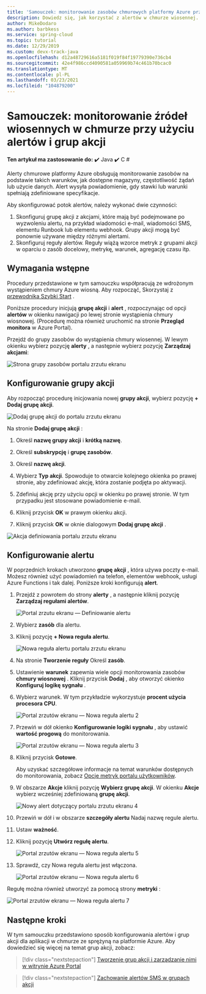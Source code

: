 ```yaml
---
title: 'Samouczek: monitorowanie zasobów chmurowych platformy Azure przy użyciu alertów i grup akcji | Microsoft Docs'
description: Dowiedz się, jak korzystać z alertów w chmurze wiosennej.
author: MikeDodaro
ms.author: barbkess
ms.service: spring-cloud
ms.topic: tutorial
ms.date: 12/29/2019
ms.custom: devx-track-java
ms.openlocfilehash: d12a48729616a5181f019f84f19779390e736cb4
ms.sourcegitcommit: 42e4f986ccd4090581a059969b74c461b70bcac0
ms.translationtype: MT
ms.contentlocale: pl-PL
ms.lasthandoff: 03/23/2021
ms.locfileid: "104879200"
---
```

# <a name="tutorial-monitor-spring-cloud-resources-using-alerts-and-action-groups"></a>Samouczek: monitorowanie źródeł wiosennych w chmurze przy użyciu alertów i grup akcji

**Ten artykuł ma zastosowanie do:** ✔️ Java ✔️ C #

Alerty chmurowe platformy Azure obsługują monitorowanie zasobów na podstawie takich warunków, jak dostępne magazyny, częstotliwość żądań lub użycie danych. Alert wysyła powiadomienie, gdy stawki lub warunki spełniają zdefiniowane specyfikacje.

Aby skonfigurować potok alertów, należy wykonać dwie czynności: 
1. Skonfiguruj grupę akcji z akcjami, które mają być podejmowane po wyzwoleniu alertu, na przykład wiadomości e-mail, wiadomości SMS, elementu Runbook lub elementu webhook. Grupy akcji mogą być ponownie używane między różnymi alertami.
2. Skonfiguruj reguły alertów. Reguły wiążą wzorce metryk z grupami akcji w oparciu o zasób docelowy, metrykę, warunek, agregację czasu itp.

## <a name="prerequisites"></a>Wymagania wstępne

Procedury przedstawione w tym samouczku współpracują ze wdrożonym wystąpieniem chmury Azure wiosną.  Aby rozpocząć, Skorzystaj z [przewodnika Szybki Start](spring-cloud-quickstart.md) .

Poniższe procedury inicjują **grupę akcji** i **alert** , rozpoczynając od opcji **alertów** w okienku nawigacji po lewej stronie wystąpienia chmury wiosnowej. (Procedurę można również uruchomić na stronie **Przegląd monitora** w Azure Portal). 

Przejdź do grupy zasobów do wystąpienia chmury wiosennej. W lewym okienku wybierz pozycję **alerty** , a następnie wybierz pozycję **Zarządzaj akcjami**:

![Strona grupy zasobów portalu zrzutu ekranu](media/alerts-action-groups/action-1-a.png)

## <a name="set-up-action-group"></a>Konfigurowanie grupy akcji

Aby rozpocząć procedurę inicjowania nowej **grupy akcji**, wybierz pozycję **+ Dodaj grupę akcji**.

![Dodaj grupę akcji do portalu zrzutu ekranu](media/alerts-action-groups/action-1.png)

Na stronie **Dodaj grupę akcji** :

 1. Określ **nazwę grupy akcji** i **krótką nazwę**.

 1. Określ **subskrypcję** i **grupę zasobów**.

 1. Określ **nazwę akcji**.

 1. Wybierz **Typ akcji**.  Spowoduje to otwarcie kolejnego okienka po prawej stronie, aby zdefiniować akcję, która zostanie podjęta po aktywacji.

 1. Zdefiniuj akcję przy użyciu opcji w okienku po prawej stronie.  W tym przypadku jest stosowane powiadomienie e-mail.

 1. Kliknij przycisk **OK** w prawym okienku akcji.

 1. Kliknij przycisk **OK** w oknie dialogowym **Dodaj grupę akcji** . 

  ![Akcja definiowania portalu zrzutu ekranu](media/alerts-action-groups/action-2.png)

## <a name="set-up-alert"></a>Konfigurowanie alertu 

W poprzednich krokach utworzono **grupę akcji** , która używa poczty e-mail. Możesz również użyć powiadomień na telefon, elementów webhook, usługi Azure Functions i tak dalej. Poniższe kroki konfigurują **alert**.

1. Przejdź z powrotem do strony **alerty** , a następnie kliknij pozycję **Zarządzaj regułami alertów**.

   ![Portal zrzutu ekranu — Definiowanie alertu](media/alerts-action-groups/alerts-2.png)

1. Wybierz **zasób** dla alertu.

1. Kliknij pozycję **+ Nowa reguła alertu**.

   ![Nowa reguła alertu portalu zrzutu ekranu](media/alerts-action-groups/alerts-3.png)

1. Na stronie **Tworzenie reguły** Określ **zasób**.

1. Ustawienie **warunek** zapewnia wiele opcji monitorowania zasobów **chmury wiosnowej** .  Kliknij przycisk **Dodaj** , aby otworzyć okienko **Konfiguruj logikę sygnału** .

1. Wybierz warunek. W tym przykładzie wykorzystuje **procent użycia procesora CPU**.

   ![Portal zrzutów ekranu — Nowa reguła alertu 2](media/alerts-action-groups/alerts-3-1.png)

1. Przewiń w dół okienko **Konfigurowanie logiki sygnału** , aby ustawić **wartość progową** do monitorowania.

   ![Portal zrzutów ekranu — Nowa reguła alertu 3](media/alerts-action-groups/alerts-3-2.png)

1. Kliknij przycisk **Gotowe**.

   Aby uzyskać szczegółowe informacje na temat warunków dostępnych do monitorowania, zobacz [Opcje metryk portalu użytkowników](spring-cloud-concept-metrics.md#user-metrics-options).

1. W obszarze **Akcje** kliknij pozycję **Wybierz grupę akcji**. W okienku **Akcje** wybierz wcześniej zdefiniowaną **grupę akcji**.

   ![Nowy alert dotyczący portalu zrzutu ekranu 4](media/alerts-action-groups/alerts-3-3.png) 

1. Przewiń w dół i w obszarze **szczegóły alertu** Nadaj nazwę regule alertu.

1. Ustaw **ważność**.

1. Kliknij pozycję **Utwórz regułę alertu**.

   ![Portal zrzutów ekranu — Nowa reguła alertu 5](media/alerts-action-groups/alerts-3-4.png)

1. Sprawdź, czy Nowa reguła alertu jest włączona.

   ![Portal zrzutów ekranu — Nowa reguła alertu 6](media/alerts-action-groups/alerts-4.png)

Regułę można również utworzyć za pomocą strony **metryki** :

![Portal zrzutów ekranu — Nowa reguła alertu 7](media/alerts-action-groups/alerts-5.png)

## <a name="next-steps"></a>Następne kroki

W tym samouczku przedstawiono sposób konfigurowania alertów i grup akcji dla aplikacji w chmurze ze sprężyną na platformie Azure. Aby dowiedzieć się więcej na temat grup akcji, zobacz:

> [!div class="nextstepaction"]
> [Tworzenie grup akcji i zarządzanie nimi w witrynie Azure Portal](../azure-monitor/alerts/action-groups.md)

> [!div class="nextstepaction"]
> [Zachowanie alertów SMS w grupach akcji](../azure-monitor/alerts/alerts-sms-behavior.md)
